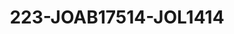 ---
title: 223-JOAB17514-JOL1414
image: /v1543919832/viterbo/223-JOAB17514-JOL1414.jpg
brand: jolie
layout: vestito
---